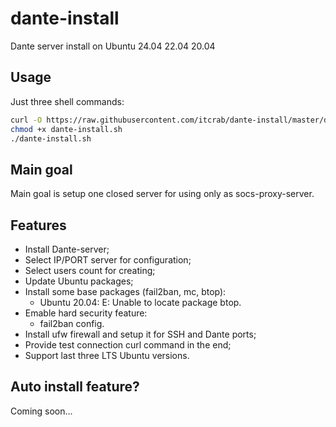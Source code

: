 # dante-install
Dante server install on Ubuntu 24.04 22.04 20.04

## Usage

Just three shell commands:

```bash
curl -O https://raw.githubusercontent.com/itcrab/dante-install/master/dante-install.sh
chmod +x dante-install.sh
./dante-install.sh
```

## Main goal

Main goal is setup one closed server for using only as socs-proxy-server.

## Features

- Install Dante-server;
- Select IP/PORT server for configuration;
- Select users count for creating;
- Update Ubuntu packages;
- Install some base packages (fail2ban, mc, btop):
  - Ubuntu 20.04: E: Unable to locate package btop.
- Emable hard security feature:
  - fail2ban config.
- Install ufw firewall and setup it for SSH and Dante ports;
- Provide test connection curl command in the end;
- Support last three LTS Ubuntu versions.

## Auto install feature?

Coming soon...
